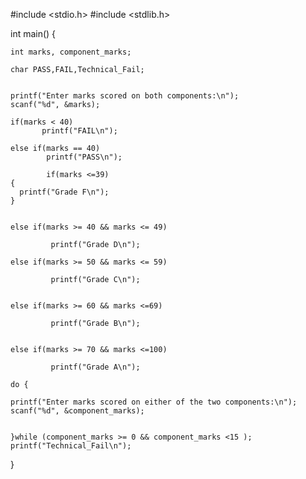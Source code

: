 #include <stdio.h>
#include <stdlib.h>

int main()
{

    int marks, component_marks;

    char PASS,FAIL,Technical_Fail;


    printf("Enter marks scored on both components:\n");
    scanf("%d", &marks);

    if(marks < 40)
           printf("FAIL\n");

    else if(marks == 40)
            printf("PASS\n");

            if(marks <=39)
    {
      printf("Grade F\n");
    }


    else if(marks >= 40 && marks <= 49)

             printf("Grade D\n");

    else if(marks >= 50 && marks <= 59)

             printf("Grade C\n");


    else if(marks >= 60 && marks <=69)

             printf("Grade B\n");


    else if(marks >= 70 && marks <=100)

             printf("Grade A\n");

    do {

    printf("Enter marks scored on either of the two components:\n");
    scanf("%d", &component_marks);


    }while (component_marks >= 0 && component_marks <15 );
    printf("Technical_Fail\n");


}
